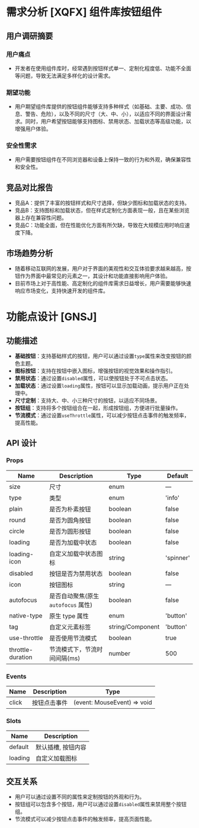 # 需求分析 [XQFX] 组件库按钮组件

## 用户调研摘要

### 用户痛点

- 开发者在使用组件库时，经常遇到按钮样式单一、定制化程度低、功能不全面等问题，导致无法满足多样化的设计需求。

### 期望功能

- 用户期望组件库提供的按钮组件能够支持多种样式（如基础、主要、成功、信息、警告、危险），以及不同的尺寸（大、中、小），以适应不同的界面设计需求。同时，用户希望按钮能够支持图标、禁用状态、加载状态等高级功能，以增强用户体验。

### 安全性需求

- 用户需要按钮组件在不同浏览器和设备上保持一致的行为和外观，确保兼容性和安全性。

## 竞品对比报告

- 竞品A：提供了丰富的按钮样式和尺寸选择，但缺少图标和加载状态的支持。
- 竞品B：支持图标和加载状态，但在样式定制化方面表现一般，且在某些浏览器上存在兼容性问题。
- 竞品C：功能全面，但在性能优化方面有所欠缺，导致在大规模应用时响应速度下降。

## 市场趋势分析

- 随着移动互联网的发展，用户对于界面的美观性和交互体验要求越来越高，按钮作为界面中最常见的元素之一，其设计和功能直接影响用户体验。
- 目前市场上对于高性能、高定制化的组件库需求日益增长，用户需要能够快速响应市场变化，支持快速开发的组件库。

# 功能点设计 [GNSJ]

## 功能描述

- **基础按钮**：支持基础样式的按钮，用户可以通过设置`type`属性来改变按钮的颜色主题。
- **图标按钮**：支持在按钮中嵌入图标，增强按钮的视觉效果和操作指引。
- **禁用状态**：通过设置`disabled`属性，可以使按钮处于不可点击状态。
- **加载状态**：通过设置`loading`属性，按钮可以显示加载动画，提示用户正在处理中。
- **尺寸定制**：支持大、中、小三种尺寸的按钮，以适应不同场景。
- **按钮组**：支持将多个按钮组合在一起，形成按钮组，方便进行批量操作。
- **节流模式**：通过设置`useThrottle`属性，可以减少按钮点击事件的触发频率，提高性能。

## API 设计

### Props


| Name              | Description                        | Type             | Default   |
| ----------------- | ---------------------------------- | ---------------- | --------- |
| size              | 尺寸                               | enum             | —        |
| type              | 类型                               | enum             | 'info'    |
| plain             | 是否为朴素按钮                     | boolean          | false     |
| round             | 是否为圆角按钮                     | boolean          | false     |
| circle            | 是否为圆形按钮                     | boolean          | false     |
| loading           | 是否为加载中状态                   | boolean          | false     |
| loading-icon      | 自定义加载中状态图标               | string           | 'spinner' |
| disabled          | 按钮是否为禁用状态                 | boolean          | false     |
| icon              | 按钮图标                           | string           | —        |
| autofocus         | 是否自动聚焦(原生`autofocus` 属性) | boolean          | false     |
| native-type       | 原生 type 属性                     | enum             | 'button'  |
| tag               | 自定义元素标签                     | string/Component | 'button'  |
| use-throttle      | 是否使用节流模式                   | boolean          | true      |
| throttle-duration | 节流模式下，节流时间间隔(ms)       | number           | 500       |

### Events


| Name  | Description  | Type                        |
| ----- | ------------ | --------------------------- |
| click | 按钮点击事件 | (event: MouseEvent) => void |

### Slots


| Name    | Description        |
| ------- | ------------------ |
| default | 默认插槽, 按钮内容 |
| loading | 自定义加载图标     |

## 交互关系

- 用户可以通过设置不同的属性来定制按钮的外观和行为。
- 按钮组可以包含多个按钮，用户可以通过设置`disabled`属性来禁用整个按钮组。
- 节流模式可以减少按钮点击事件的触发频率，提高页面性能。
